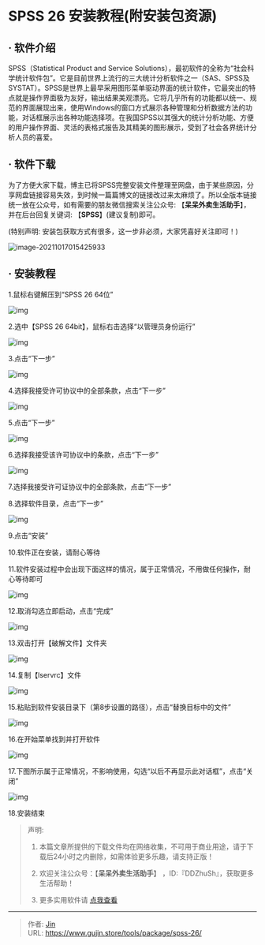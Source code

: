 # SPSS 26 安装教程(附安装包资源)


## · 软件介绍
SPSS（Statistical Product and Service Solutions），最初软件的全称为“社会科学统计软件包”。它是目前世界上流行的三大统计分析软件之一（SAS、SPSS及SYSTAT）。SPSS是世界上最早采用图形菜单驱动界面的统计软件，它最突出的特点就是操作界面极为友好，输出结果美观漂亮。它将几乎所有的功能都以统一、规范的界面展现出来，使用Windows的窗口方式展示各种管理和分析数据方法的功能，对话框展示出各种功能选择项。在我国SPSS以其强大的统计分析功能、方便的用户操作界面、灵活的表格式报告及其精美的图形展示，受到了社会各界统计分析人员的喜爱。


## · 软件下载
为了方便大家下载，博主已将SPSS完整安装文件整理至网盘，由于某些原因，分享网盘链接容易失效，到时候一篇篇博文的链接改过来太麻烦了。所以全版本链接统一放在公众号，如有需要的朋友微信搜索关注公众号: 【**呆呆外卖生活助手**】，并在后台回复关键词: 【**SPSS**】(建议复制)即可。

(特别声明: 安装包获取方式有很多，这一步非必须，大家凭喜好关注即可！)

![image-20211017015425933](https://img.gujin.store/img/image-20211017015425933.png)

## · 安装教程

1.鼠标右键解压到“SPSS 26 64位”

![img](https://img.gujin.store/img/v2-bfc24db43ed8af08d93668f79d0b87d8_720w.png)

2.选中【SPSS 26 64bit】，鼠标右击选择“以管理员身份运行”

![img](https://img.gujin.store/img/v2-741b51ed8fd8539128ead8bd85c85183_720w.png)

3.点击“下一步”

![img](https://img.gujin.store/img/v2-cdf20e2a342e6fe398a90ddef66c58c4_720w.png)

4.选择我接受许可协议中的全部条款，点击“下一步”

![img](https://img.gujin.store/img/v2-5d809fe400a27921e1905889a0f686a5_720w.png)

5.点击“下一步”

![img](https://img.gujin.store/img/v2-d84a701869fc9725c85bbb8b63b7536e_720w.png)

6.选择我接受该许可协议中的条款，点击“下一步”

![img](https://img.gujin.store/img/v2-6907a59b2324c587e05b51a3249c1c57_720w.png)



7.选择我接受许可证协议中的全部条款，点击“下一步”

8.选择软件目录，点击“下一步”

![img](https://img.gujin.store/img/v2-f3a5b24eaeac91211649c20ed913ec48_720w.png)

9.点击“安装”

10.软件正在安装，请耐心等待

11.软件安装过程中会出现下面这样的情况，属于正常情况，不用做任何操作，耐心等待即可

![img](https://img.gujin.store/img/v2-553f02279fb4e3603fdc96c0eef90771_720w.png)

12.取消勾选立即启动，点击“完成”

![img](https://img.gujin.store/img/v2-20ee877273ad74eca6b3bfdef2002dcd_720w.png)



13.双击打开【破解文件】文件夹

![img](https://img.gujin.store/img/v2-3b8a71ff1d0333c6b4a5a322f6c87a24_720w.png)

14.复制【lservrc】文件

![img](https://img.gujin.store/img/v2-adf2f814f315bd97cc2fd08ec17460af_720w.png)

15.粘贴到软件安装目录下（第8步设置的路径），点击“替换目标中的文件”

![img](https://img.gujin.store/img/v2-bb361850c3bb9fe2c7f66b414409fa0c_720w.png)



16.在开始菜单找到并打开软件

![img](https://img.gujin.store/img/v2-ecfb86f2b30c2f83af06797f9c689a35_720w.png)

17.下图所示属于正常情况，不影响使用，勾选“以后不再显示此对话框”，点击“关闭”

![img](https://img.gujin.store/img/v2-1c125ecc4460fa5412420140d48a5e2b_720w.png)

18.安装结束




> 声明: 
>
> 1. 本篇文章所提供的下载文件均在网络收集，不可用于商业用途，请于下载后24小时之内删除，如需体验更多乐趣，请支持正版！
>
> 2. 欢迎关注公众号：【**呆呆外卖生活助手**】 ，ID:『DDZhuSh』，获取更多生活帮助！
>
> 3. 更多实用软件请  [点我查看](/tools)

---

> 作者: [Jin](https://img.gujin.store/img/favicon.ico)  
> URL: https://www.gujin.store/tools/package/spss-26/  

